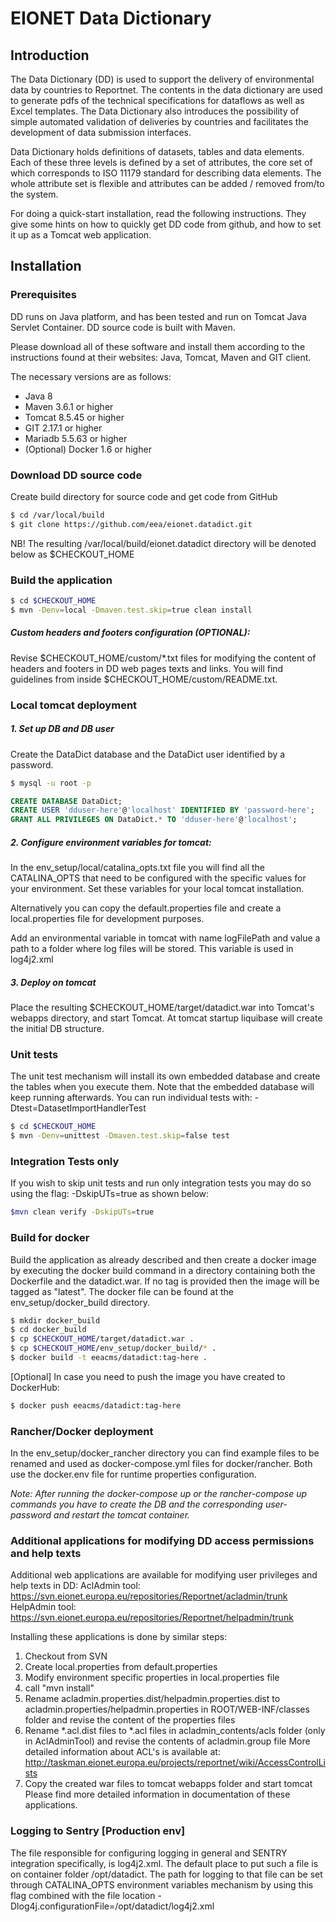 EIONET Data Dictionary
======================

Introduction
------------
The Data Dictionary (DD) is used to support the delivery of environmental data by countries to Reportnet.
The contents in the data dictionary are used to generate pdfs of the technical specifications for dataflows as well as Excel templates.
The Data Dictionary also introduces the possibility of simple automated validation of deliveries by countries and facilitates the development of data submission interfaces.

Data Dictionary holds definitions of datasets, tables and data elements. Each of these three levels is defined by a set of attributes, the core set of which corresponds to ISO 11179 standard for describing data elements.
The whole attribute set is flexible and attributes can be added / removed from/to the system.

For doing a quick-start installation, read the following instructions. They give some hints on how to quickly get DD code from github, and how to set it up as a Tomcat web application. 

Installation
------------

### Prerequisites
DD runs on Java platform, and has been tested and run on Tomcat Java Servlet Container. DD source code is built with Maven.

Please download all of these software and install them according to the instructions found at their websites:
Java, Tomcat, Maven and GIT client.

The necessary versions are as follows:
* Java 8
* Maven 3.6.1 or higher
* Tomcat 8.5.45 or higher
* GIT 2.17.1 or higher
* Mariadb 5.5.63  or higher
* (Optional) Docker 1.6 or higher

### Download DD source code

Create build directory for source code and get code from GitHub
```sh
$ cd /var/local/build
$ git clone https://github.com/eea/eionet.datadict.git
```

NB! The resulting /var/local/build/eionet.datadict directory will be denoted  below as $CHECKOUT_HOME

### Build the application

```sh
$ cd $CHECKOUT_HOME
$ mvn -Denv=local -Dmaven.test.skip=true clean install
```

##### Custom headers and footers configuration (OPTIONAL):

Revise $CHECKOUT_HOME/custom/*.txt files for modifying the content of headers and footers in DD web pages texts and links.  You will find guidelines from inside $CHECKOUT_HOME/custom/README.txt.


### Local tomcat deployment

##### 1. Set up DB and DB user

Create the DataDict database and the DataDict user identified by a password.

```sh
$ mysql -u root -p
```

```sql
CREATE DATABASE DataDict;
CREATE USER 'dduser-here'@'localhost' IDENTIFIED BY 'password-here';
GRANT ALL PRIVILEGES ON DataDict.* TO 'dduser-here'@'localhost';
```

##### 2. Configure environment variables for tomcat:

In the env_setup/local/catalina_opts.txt file you will find all the CATALINA_OPTS that need to be configured with 
the specific values for your environment. Set these variables for your local tomcat installation.

Alternatively you can copy the default.properties file and create a local.properties file for development purposes.

Add an environmental variable in tomcat with name logFilePath and value a path to a folder where log files will be stored. This variable is used in log4j2.xml

##### 3. Deploy on tomcat

Place the resulting $CHECKOUT_HOME/target/datadict.war into Tomcat's webapps directory, and start Tomcat.
At tomcat startup liquibase will create the initial DB structure.

### Unit tests

The unit test mechanism will install its own embedded database and create the tables when you execute them. Note that the embedded database will keep running afterwards. You can run individual tests with: -Dtest=DatasetImportHandlerTest
```sh
$ cd $CHECKOUT_HOME
$ mvn -Denv=unittest -Dmaven.test.skip=false test
```

### Integration Tests only

If you wish to skip unit tests and run only integration tests you may do so using the flag: -DskipUTs=true as shown below:
```sh
$mvn clean verify -DskipUTs=true
```

### Build for docker

Build the application as already described and then create a docker image by executing the docker build command in a directory containing both the Dockerfile and the datadict.war. If no tag is provided then the image will be tagged as "latest".
The docker file can be found at the env_setup/docker_build directory.

```sh
$ mkdir docker_build
$ cd docker_build
$ cp $CHECKOUT_HOME/target/datadict.war .
$ cp $CHECKOUT_HOME/env_setup/docker_build/* .
$ docker build -t eeacms/datadict:tag-here .
```
[Optional] In case you need to push the image you have created to DockerHub:

```sh
$ docker push eeacms/datadict:tag-here
```

### Rancher/Docker deployment

In the env_setup/docker_rancher directory you can find example files to be renamed and used as docker-compose.yml files for docker/rancher.
Both use the docker.env file for runtime properties configuration.

*Note: After running the docker-compose up or the rancher-compose up commands you have to create the DB and the corresponding user-password and restart the tomcat container.*

### Additional applications for modifying DD access permissions and help texts

Additional web applications are available for modifying user privileges and help texts in DD:
AclAdmin tool: https://svn.eionet.europa.eu/repositories/Reportnet/acladmin/trunk
HelpAdmin tool: https://svn.eionet.europa.eu/repositories/Reportnet/helpadmin/trunk

Installing these applications is done by similar steps:

1. Checkout from SVN
2. Create local.properties from default.properties
3. Modify environment specific properties in local.properties file
4. call "mvn install"
5. Rename acladmin.properties.dist/helpadmin.properties.dist to acladmin.properties/helpadmin.properties in ROOT/WEB-INF/classes folder and revise the content of the properties files
6. Rename *.acl.dist files to *.acl files in acladmin_contents/acls folder (only in AclAdminTool) and revise the contents of acladmin.group file
  More detailed information about ACL's is available at: http://taskman.eionet.europa.eu/projects/reportnet/wiki/AccessControlLists
7. Copy the created war files to tomcat webapps folder and start tomcat
Please find more detailed information in documentation of these applications.

### Logging to Sentry [Production env]

The file responsible for configuring logging in general and SENTRY integration specifically, is log4j2.xml.
The default place to put such a file is on container folder /opt/datadict.
The path for logging to that file can be set through CATALINA_OPTS environment variables mechanism by using this flag combined with the file location -Dlog4j.configurationFile=/opt/datadict/log4j2.xml
